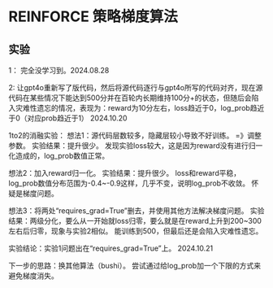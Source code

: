 # REINFORCE 策略梯度算法




## 实验

1： 完全没学习到。2024.08.28

2:  让gpt4o重新写了版代码，然后将源代码逐行与gpt4o所写的代码对齐，现在源代码在某些情况下能达到500分并在百轮内长期维持100分+的状态，但随后会陷入灾难性遗忘的情况，表现为：reward为10分左右，loss趋近于0，log_prob趋近于0（对应prob趋近于1） 2024.10.20

1to2的消融实验：
想法1：源代码层数较多，隐藏层较小导致不好训练。 =》调整参数。
实验结果：提升很少。 发现实验loss较大，这是因为reward没有进行归一化造成的，log_prob数值正常。

想法2：加入reward归一化。
实验结果：提升很少。 loss和reward平稳，log_prob数值分布范围为-0.4~-0.9这样，几乎不变，说明log_prob不收敛。
怀疑是梯度问题。

想法3：将两处“requires_grad=True”删去，并使用其他方法解决梯度问题。
实验结果：两级分化，要么从一开始就loss归零，要么就是在reward上升到200~300左右后归零，现象与实验2相似。
能训练到500，但最后还是会陷入灾难性遗忘。

实验结论：实验1问题出在“requires_grad=True”上。 2024.10.21

下一步的思路：换其他算法（bushi）。 尝试通过给log_prob加一个下限的方式来避免梯度消失。